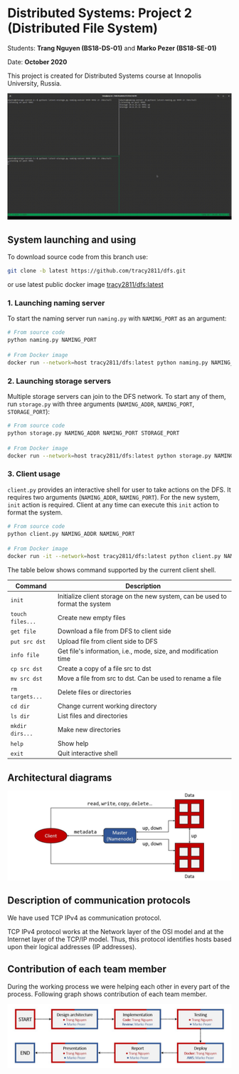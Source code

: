 # Distributed Systems: Project 2 (Distributed File System)

Students: **Trang Nguyen (BS18-DS-01)** and **Marko Pezer (BS18-SE-01)**

Date: **October 2020**

This project is created for Distributed Systems course at Innopolis University, Russia.

![Demo](diagrams/demo-latest.gif)

## System launching and using

To download source code from this branch use:

```bash
git clone -b latest https://github.com/tracy2811/dfs.git
```

or use latest public docker image [tracy2811/dfs:latest](https://hub.docker.com/r/tracy2811/dfs)


### 1. Launching naming server

To start the naming server run `naming.py` with `NAMING_PORT` as an argument:

```bash
# From source code
python naming.py NAMING_PORT

# From Docker image
docker run --network=host tracy2811/dfs:latest python naming.py NAMING_PORT
```

### 2. Launching storage servers

Multiple storage servers can join to the DFS network. 
To start any of them, run `storage.py` with three arguments (`NAMING_ADDR`, `NAMING_PORT`, `STORAGE_PORT`):

```bash
# From source code
python storage.py NAMING_ADDR NAMING_PORT STORAGE_PORT

# From Docker image
docker run --network=host tracy2811/dfs:latest python storage.py NAMING_ADDR NAMING_PORT STORAGE_PORT
```

### 3. Client usage

`client.py` provides an interactive shell for user to take actions on the DFS. It requires two arguments (`NAMING_ADDR`, `NAMING_PORT`). 
For the new system, `init` action is required. Client at any time can execute this `init` action to format the system.

```bash
# From source code
python client.py NAMING_ADDR NAMING_PORT

# From Docker image
docker run -it --network=host tracy2811/dfs:latest python client.py NAMING_ADDR NAMING_PORT
```

The table below shows command supported by the current client shell.

Command | Description
--- | ---
`init` | Initialize client storage on the new system, can be used to format the system
`touch files...` | Create new empty files
`get file` | Download a file from DFS to client side
`put src dst` | Upload file from client side to DFS
`info file` | Get file's information, i.e., mode, size, and modification time
`cp src dst` | Create a copy of a file src to dst
`mv src dst` | Move a file from src to dst. Can be used to rename a file
`rm targets...` | Delete files or directories
`cd dir` | Change current working directory
`ls dir`  | List files and directories
`mkdir dirs...` | Make new directories
`help` | Show help
`exit` | Quit interactive shell

## Architectural diagrams

![Diagram_01](diagrams/diagram_01.JPG)

## Description of communication protocols

We have used TCP IPv4 as communication protocol.

TCP IPv4 protocol works at the Network layer of the OSI model and at the Internet layer of the TCP/IP model. Thus, this protocol identifies hosts based upon their logical addresses (IP addresses).

## Contribution of each team member

During the working process we were helping each other in every part of the process. Following graph shows contribution of each team member.

![Diagram_02](diagrams/diagram_02.JPG)
